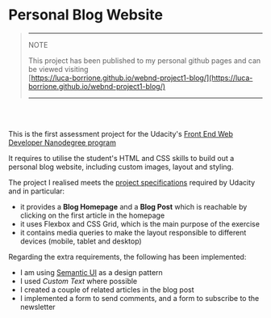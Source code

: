 # Personal Blog Website

> ---
>
> NOTE
>
> This project has been published to my personal github pages and can be viewed visiting<br /> [https://luca-borrione.github.io/webnd-project1-blog/](https://luca-borrione.github.io/webnd-project1-blog/)
>
> ---

<br/>
<br/>

This is the first assessment project for the Udacity's [Front End Web Developer Nanodegree program](https://www.udacity.com/course/front-end-web-developer-nanodegree--nd0011)

It requires to utilise the student's HTML and CSS skills to build out a personal blog website, including custom images, layout and styling.

The project I realised meets the [project specifications](https://review.udacity.com/#!/rubrics/2667/view) required by Udacity and in particular:

- it provides a **Blog Homepage** and a **Blog Post** which is reachable by clicking on the first article in the homepage
- it uses Flexbox and CSS Grid, which is the main purpose of the exercise
- it contains media queries to make the layout responsible to different devices (mobile, tablet and desktop)

Regarding the extra requirements, the following has been implemented:

- I am using [Semantic UI](https://semantic-ui.com/) as a design pattern
- I used _Custom Text_ where possible
- I created a couple of related articles in the blog post
- I implemented a form to send comments, and a form to subscribe to the newsletter
